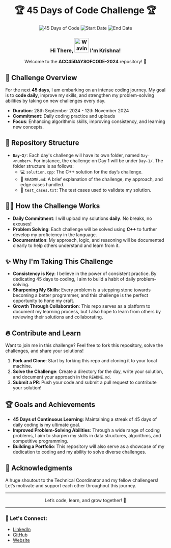 <h1 align="center">  🏆  45 Days of Code Challenge 🏆</h1>

<p align="center">
  <img src="https://img.shields.io/badge/Coding%20Days-45-brightgreen?style=for-the-badge" alt="45 Days of Code">
  <img src="https://img.shields.io/badge/Start%20Date-28th%20September-blue?style=for-the-badge" alt="Start Date">
  <img src="https://img.shields.io/badge/End%20Date-12th%20November-orange?style=for-the-badge" alt="End Date">
</p>

<h3 align="center">
    Hi There,
    <img src="https://raw.githubusercontent.com/nixin72/nixin72/master/wave.gif" 
         alt="Waving hand animated gif"
         height="45"
         width="45" />
    I'm Krishna!
</h3>

<p align="center">Welcome to the <strong>ACC45DAYSOFCODE-2024</strong> repository! 🎉</p>

## 🚀 Challenge Overview

For the next **45 days**, I am embarking on an intense coding journey. My goal is to **code daily**, improve my skills, and strengthen my problem-solving abilities by taking on new challenges every day.

- **Duration**: 28th September 2024 - 12th November 2024
- **Commitment**: Daily coding practice and uploads
- **Focus**: Enhancing algorithmic skills, improving consistency, and learning new concepts.

## 📁 Repository Structure

- **`Day-X/`**: Each day's challenge will have its own folder, named `Day-<number>`. For instance, the challenge on Day 1 will be under `Day-1/`. The folder structure is as follows:
  - 💻 `solution.cpp`: The C++ solution for the day’s challenge.
  - 🧠 `README.md`: A brief explanation of the challenge, my approach, and edge cases handled.
  - 📝 `test_cases.txt`: The test cases used to validate my solution.

## 🏃‍♂️ How the Challenge Works

- **Daily Commitment**: I will upload my solutions **daily**. No breaks, no excuses!
- **Problem Solving**: Each challenge will be solved using **C++** to further develop my proficiency in the language.
- **Documentation**: My approach, logic, and reasoning will be documented clearly to help others understand and learn from it.

## ✨ Why I'm Taking This Challenge

- **Consistency is Key**: I believe in the power of consistent practice. By dedicating 45 days to coding, I aim to build a habit of daily problem-solving.
- **Sharpening My Skills**: Every problem is a stepping stone towards becoming a better programmer, and this challenge is the perfect opportunity to hone my craft.
- **Growth Through Collaboration**: This repo serves as a platform to document my learning process, but I also hope to learn from others by reviewing their solutions and collaborating.

## 🔥 Contribute and Learn

Want to join me in this challenge? Feel free to fork this repository, solve the challenges, and share your solutions!

1. **Fork and Clone**: Start by forking this repo and cloning it to your local machine.
2. **Solve the Challenge**: Create a directory for the day, write your solution, and document your approach in the `README.md`.
3. **Submit a PR**: Push your code and submit a pull request to contribute your solution!

## 🏆 Goals and Achievements

- **45 Days of Continuous Learning**: Maintaining a streak of 45 days of daily coding is my ultimate goal.
- **Improved Problem-Solving Abilities**: Through a wide range of coding problems, I aim to sharpen my skills in data structures, algorithms, and competitive programming.
- **Building a Portfolio**: This repository will also serve as a showcase of my dedication to coding and my ability to solve diverse challenges.

## 🙌 Acknowledgments

A huge shoutout to the Technical Coordinator and my fellow challengers! Let’s motivate and support each other throughout this journey.

---

<p align="center">Let’s code, learn, and grow together! 🚀</p>

---

### 🔗 Let's Connect:
- [LinkedIn](https://www.linkedin.com/in/krishna-chauhan-hustler/)
- [GitHub](https://github.com/krishna25092005)
- [Website](https://krishna-chauhan.netlify.app/)
